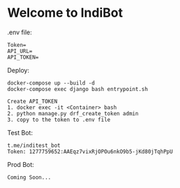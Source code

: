 # Welcome to IndiBot

.env file:

    Token=
    API_URL=
    API_TOKEN=
    
Deploy:
    
    docker-compose up --build -d
    docker-compose exec django bash entrypoint.sh
    
    Create API_TOKEN
    1. docker exec -it <Container> bash
    2. python manage.py drf_create_token admin
    3. copy to the token to .env file

    
Test Bot:

    t.me/inditest_bot
    Token: 1277759652:AAEqz7vixRjOPOu6nkO9b5-jKd80jTqhPpU

Prod Bot:
    
    Coming Soon...
   
